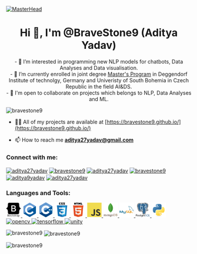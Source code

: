 [![MasterHead](https://static.wikia.nocookie.net/battlefordreamisland/images/8/87/KENOBI.gif/revision/latest?cb=20200310124840)](https://BraveStone9.github.io)
<h1 align="center">Hi 👋, I'm @BraveStone9 (Aditya Yadav)</h1>
<p align="center">- 👀 I’m interested in programming new NLP models for chatbots, Data Analyses and Data visualisation. <br>
  - 🌱 I’m currently enrolled in joint degree <a href="http://www.maid.education/en/home/">Master's Program</a> in Deggendorf Institute of technolgy, Germany and Univeristy of South Bohemia in Czech Republic in the field AI&DS. <br>
  - 💞️ I'm open to collaborate on projects which belongs to NLP, Data Analyses and ML.</p>

<p align="left"> <img src="https://komarev.com/ghpvc/?username=bravestone9&label=Profile%20views&color=0e75b6&style=flat" alt="bravestone9" /> </p>

- 👨‍💻 All of my projects are available at [https://bravestone9.github.io/](https://bravestone9.github.io/)

- 📫 How to reach me **aditya27yadav@gmail.com**

<!-- - 📄 Know about my experiences [LinkedIn](https://www.linkedin.com/in/aditya27yadav/)
 -->
<h3 align="left">Connect with me:</h3>
<p align="left">
<a href="https://linkedin.com/in/aditya27yadav" target="blank"><img align="center" src="https://raw.githubusercontent.com/rahuldkjain/github-profile-readme-generator/master/src/images/icons/Social/linked-in-alt.svg" alt="aditya27yadav" height="30" width="40" /></a>
<a href="https://www.hackerrank.com/bravestone9" target="blank"><img align="center" src="https://raw.githubusercontent.com/rahuldkjain/github-profile-readme-generator/master/src/images/icons/Social/hackerrank.svg" alt="bravestone9" height="30" width="40" /></a>
<a href="https://twitter.com/aditya27yadav" target="blank"><img align="center" src="https://raw.githubusercontent.com/rahuldkjain/github-profile-readme-generator/master/src/images/icons/Social/twitter.svg" alt="aditya27yadav" height="30" width="40" /></a>
<a href="https://codepen.io/bravestone9" target="blank"><img align="center" src="https://raw.githubusercontent.com/rahuldkjain/github-profile-readme-generator/master/src/images/icons/Social/codepen.svg" alt="bravestone9" height="30" width="40" /></a>
<a href="https://fb.com/aditya9yadav" target="blank"><img align="center" src="https://raw.githubusercontent.com/rahuldkjain/github-profile-readme-generator/master/src/images/icons/Social/facebook.svg" alt="aditya9yadav" height="30" width="40" /></a>
<a href="https://instagram.com/aditya27yadav" target="blank"><img align="center" src="https://raw.githubusercontent.com/rahuldkjain/github-profile-readme-generator/master/src/images/icons/Social/instagram.svg" alt="aditya27yadav" height="30" width="40" /></a>

</p>

<h3 align="left">Languages and Tools:</h3>
<p align="left"> <a href="https://getbootstrap.com" target="_blank" rel="noreferrer"> <img src="https://raw.githubusercontent.com/devicons/devicon/master/icons/bootstrap/bootstrap-plain-wordmark.svg" alt="bootstrap" width="40" height="40"/> </a> <a href="https://www.cprogramming.com/" target="_blank" rel="noreferrer"> <img src="https://raw.githubusercontent.com/devicons/devicon/master/icons/c/c-original.svg" alt="c" width="40" height="40"/> </a> <a href="https://www.w3schools.com/cpp/" target="_blank" rel="noreferrer"> <img src="https://raw.githubusercontent.com/devicons/devicon/master/icons/cplusplus/cplusplus-original.svg" alt="cplusplus" width="40" height="40"/> </a> <a href="https://www.w3schools.com/css/" target="_blank" rel="noreferrer"> <img src="https://raw.githubusercontent.com/devicons/devicon/master/icons/css3/css3-original-wordmark.svg" alt="css3" width="40" height="40"/> </a> <a href="https://www.w3.org/html/" target="_blank" rel="noreferrer"> <img src="https://raw.githubusercontent.com/devicons/devicon/master/icons/html5/html5-original-wordmark.svg" alt="html5" width="40" height="40"/> </a> <a href="https://developer.mozilla.org/en-US/docs/Web/JavaScript" target="_blank" rel="noreferrer"> <img src="https://raw.githubusercontent.com/devicons/devicon/master/icons/javascript/javascript-original.svg" alt="javascript" width="40" height="40"/> </a> <a href="https://www.mongodb.com/" target="_blank" rel="noreferrer"> <img src="https://raw.githubusercontent.com/devicons/devicon/master/icons/mongodb/mongodb-original-wordmark.svg" alt="mongodb" width="40" height="40"/> </a> <a href="https://www.mysql.com/" target="_blank" rel="noreferrer"> <img src="https://raw.githubusercontent.com/devicons/devicon/master/icons/mysql/mysql-original-wordmark.svg" alt="mysql" width="40" height="40"/> </a>  <a href="https://www.postgresql.org" target="_blank" rel="noreferrer"> <img src="https://raw.githubusercontent.com/devicons/devicon/master/icons/postgresql/postgresql-original-wordmark.svg" alt="postgresql" width="40" height="40"/> </a> <a href="https://www.python.org" target="_blank" rel="noreferrer"> <img src="https://raw.githubusercontent.com/devicons/devicon/master/icons/python/python-original.svg" alt="python" width="40" height="40"/> </a> <a href="https://opencv.org/" target="_blank" rel="noreferrer"> <img src="https://www.vectorlogo.zone/logos/opencv/opencv-icon.svg" alt="opencv" width="40" height="40"/> </a> <a href="https://www.tensorflow.org" target="_blank" rel="noreferrer"> <img src="https://www.vectorlogo.zone/logos/tensorflow/tensorflow-icon.svg" alt="tensorflow" width="40" height="40"/> </a> <a href="https://unity.com/" target="_blank" rel="noreferrer"> <img src="https://www.vectorlogo.zone/logos/unity3d/unity3d-icon.svg" alt="unity" width="40" height="40"/> </a> </p>

<p><img align="left" src="https://github-readme-stats.vercel.app/api/top-langs?username=bravestone9&show_icons=true&locale=en&layout=compact" alt="bravestone9" /></p>

<p>&nbsp;<img align="center" src="https://github-readme-stats.vercel.app/api?username=bravestone9&show_icons=true&locale=en" alt="bravestone9" /></p>

<p><img align="center" src="https://github-readme-streak-stats.herokuapp.com/?user=bravestone9&" alt="bravestone9" /></p>
